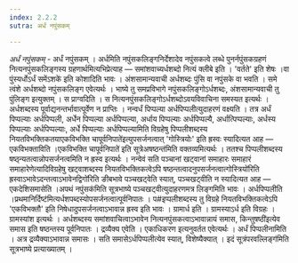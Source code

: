 ```yaml
---
index: 2.2.2
sutra: अर्धं नपुंसकम्

---
```

_अर्धं नपुंसकम्_ - अर्धं नपुंसकम् । अर्धमिति नपुंसकलिङ्गनिर्देशादेव नपुंसकत्वे लब्धे पुनर्नपुंसकग्रहणं नित्यनपुंसकलिङ्गस्य ग्रहणार्थमित्यभिप्रेत्याह — समांशवाच्यर्धशब्दो नित्यं क्लीबे इति । 'वर्तते' इति शेषः ।वा पुंस्यर्धोऽर्धं समेंऽशके॑ इति कोशादिति भावः । अंशसामान्यवाची अर्धशब्दः पुंसि वा नपुंसके वा भवति । समे त्वंशे अर्धशब्दो नपुंसकलिङ्ग एवेत्यर्थः । भाष्ये तु समप्रविभागे नपुंसकलिङ्गोऽर्धशब्दः, अंशसामान्यवाची तु पुंलिङ्ग इत्युक्तम् । स प्राग्वदिति । स नित्यनपुंसकलिङ्गोऽर्धशब्दोऽवयविवाचिना समस्यत इत्यर्थः । अर्धशब्दस्य पूर्वाद्यनन्तर्भावात्पूर्वेण न प्राप्तिः । नन्वर्धं पिप्पल्या अर्धपिप्पलीत्युदाहरणं वक्ष्यति । तत्र अर्धं पिप्पल्याः अर्धपिप्पली, अर्धेन पिप्पल्या अर्धपिप्पल्या, अर्धाय पिप्पल्याः अर्धपिप्पल्यै, अर्धात्पिप्पल्याः, अर्धस्य पिप्पल्याः अर्धपिप्पल्याः, अर्धे पिप्पल्याः अर्धपिप्पल्यामिति विग्रहेषु पिप्पलीशब्दस्य नियतविभक्तिकतयाएकविभक्ति चापूर्वनिपाते॑इत्युपसर्जनत्वात् 'गोस्त्रियोः' इति ह्रस्वः स्यादित्यत आह — एकविभक्ताविति ।एकविभक्ति चापूर्वनिपाते॑ इति सूत्रेअषष्ठन्त॑मिति वक्तव्यमित्यर्थः । ततश्च पिप्पलीशब्दस्य षष्ठ्न्यतत्वान्नोपसर्जनत्वमिति न ह्रस्व इत्यर्थः । नन्वेवं सति पञ्चानां खट्वानां समाहारः समाहारं समाहारेणेत्यादिविग्रहेषु खट्वाशब्दस्य नियतविभक्तिकत्वेऽपि षष्ठन्तत्वादनुपसर्जनत्वात्गोस्त्रियो॑रिति ह्रस्वाऽभावेऽदन्तत्वाऽभावेनद्विगो॑रिति ङीबभावे पञ्चखट्वेति स्यात्, पञ्चखट्वीति न स्यादित्यत आह — एकदेशिसमासेति ।अपथं नपुंसक॑मिति सूत्रभाष्ये पञ्चखट्वीत्युदाहरणमत्र लिङ्गमिति भावः । अर्धपिप्पलीति ।प्रथमानिर्दिष्ट॑मित्यर्धशपब्दस्योपसर्जनत्वात्पूर्वनिपातः । प#इप्पलीशब्दस्य तु विग्रहे नियतविभक्तिकत्वेऽपि 'एकविभक्तौ' इति निषेधादुपसर्जनत्वाऽभावान्न ह्रस्व इति भावः । ग्रामार्ध इति । ग्रामस्याऽर्ध इति विग्रहः । ग्रामस्यांश इत्यर्थः । अर्धशब्दस्य समांशवाचित्वाऽभावेन नित्यनपुंसकत्वाऽभावान्नायं समास, किन्तुषष्ठी॑इत्येव समास इति षष्ठन्तस्य पूर्वनिपातः । द्रव्यैक्य एवेति । एकाधिकरण इत्यनुवर्तत एवेत्यर्थः । अर्धं पिप्पलीनामिति । अत्र द्रव्यैक्याऽभावान्न समासः । सति समासेऽर्धपिप्पलीत्येव स्यात्, विशेष्यैक्यात् । इदं सूत्रंपरवल्लिङ्ग॑मिति सूत्रभाष्ये प्रत्याख्यातम् ।